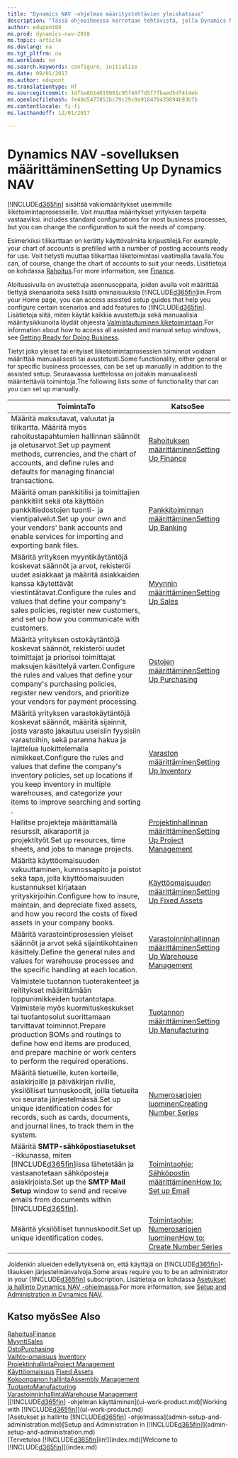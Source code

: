 ```yaml
---
title: "Dynamics NAV -ohjelman määritystehtävien yleiskatsaus"
description: "Tässä ohjeaiheessa kerrotaan tehtävistä, jolla Dynamics NAV asennetaan, alustetaan ja määritetään omia tarpeita vastaavaksi."
author: edupont04
ms.prod: dynamics-nav-2018
ms.topic: article
ms.devlang: na
ms.tgt_pltfrm: na
ms.workload: na
ms.search.keywords: configure, initialize
ms.date: 09/01/2017
ms.author: edupont
ms.translationtype: HT
ms.sourcegitcommit: 1dfba8b14019991c95f40ffd5f7fbaed5df414eb
ms.openlocfilehash: fe48d5477851bc79c29c0a918470439894b93b7b
ms.contentlocale: fi-fi
ms.lasthandoff: 12/01/2017

---
```

# <a name="setting-up-dynamics-nav"></a><span data-ttu-id="388d9-103">Dynamics NAV -sovelluksen määrittäminen</span><span class="sxs-lookup"><span data-stu-id="388d9-103">Setting Up Dynamics NAV</span></span>
[!INCLUDE[d365fin](includes/d365fin_md.md)]<span data-ttu-id="388d9-104"> sisältää vakiomääritykset useimmille liiketoimintaprosesseille. Voit muuttaa määritykset yrityksen tarpeita vastaaviksi.</span><span class="sxs-lookup"><span data-stu-id="388d9-104"> includes standard configurations for most business processes, but you can change the configuration to suit the needs of company.</span></span>

<span data-ttu-id="388d9-105">Esimerkiksi tilikarttaan on kerätty käyttövalmiita kirjaustilejä.</span><span class="sxs-lookup"><span data-stu-id="388d9-105">For example, your chart of accounts is prefilled with a number of posting accounts ready for use.</span></span> <span data-ttu-id="388d9-106">Voit tietysti muuttaa tilikarttaa liiketoimintasi vaatimalla tavalla.</span><span class="sxs-lookup"><span data-stu-id="388d9-106">You can, of course, change the chart of accounts to suit your needs.</span></span> <span data-ttu-id="388d9-107">Lisätietoja on kohdassa [Rahoitus](finance.md).</span><span class="sxs-lookup"><span data-stu-id="388d9-107">For more information, see [Finance](finance.md).</span></span>

<span data-ttu-id="388d9-108">Aloitussivulla on avustettuja asennusoppaita, joiden avulla voit määrittää tiettyjä skenaarioita sekä lisätä ominaisuuksia [!INCLUDE[d365fin](includes/d365fin_md.md)]iin.</span><span class="sxs-lookup"><span data-stu-id="388d9-108">From your Home page, you can access assisted setup guides that help you configure certain scenarios and add features to [!INCLUDE[d365fin](includes/d365fin_md.md)].</span></span> <span data-ttu-id="388d9-109">Lisätietoja siitä, miten käytät kaikkia avustettuja sekä manuaalisia määritysikkunoita löydät ohjeesta [Valmistautuminen liiketoimintaan](ui-get-ready-business.md).</span><span class="sxs-lookup"><span data-stu-id="388d9-109">For information about how to access all assisted and manual setup windows, see [Getting Ready for Doing Business](ui-get-ready-business.md).</span></span>

<span data-ttu-id="388d9-110">Tietyt joko yleiset tai erityiset liiketoimintaprosessien toiminnot voidaan määrittää manuaalisesti tai avustetusti.</span><span class="sxs-lookup"><span data-stu-id="388d9-110">Some functionality, either general or for specific business processes, can be set up manually in addition to the assisted setup.</span></span> <span data-ttu-id="388d9-111">Seuraavassa luettelossa on joitakin manuaalisesti määritettäviä toimintoja.</span><span class="sxs-lookup"><span data-stu-id="388d9-111">The following lists some of functionality that can you can set up manually.</span></span>

| <span data-ttu-id="388d9-112">Toiminta</span><span class="sxs-lookup"><span data-stu-id="388d9-112">To</span></span> | <span data-ttu-id="388d9-113">Katso</span><span class="sxs-lookup"><span data-stu-id="388d9-113">See</span></span> |
| --- | --- |
| <span data-ttu-id="388d9-114">Määritä maksutavat, valuutat ja tilikartta. Määritä myös rahoitustapahtumien hallinnan säännöt ja oletusarvot.</span><span class="sxs-lookup"><span data-stu-id="388d9-114">Set up payment methods, currencies, and the chart of accounts, and define rules and defaults for managing financial transactions.</span></span> |[<span data-ttu-id="388d9-115">Rahoituksen määrittäminen</span><span class="sxs-lookup"><span data-stu-id="388d9-115">Setting Up Finance</span></span>](finance-setup-finance.md) |
| <span data-ttu-id="388d9-116">Määritä oman pankkitilisi ja toimittajien pankkitilit sekä ota käyttöön pankkitiedostojen tuonti- ja vientipalvelut.</span><span class="sxs-lookup"><span data-stu-id="388d9-116">Set up your own and your vendors' bank accounts and enable services for importing and exporting bank files.</span></span> |[<span data-ttu-id="388d9-117">Pankkitoiminnan määrittäminen</span><span class="sxs-lookup"><span data-stu-id="388d9-117">Setting Up Banking</span></span>](bank-setup-banking.md) |
| <span data-ttu-id="388d9-118">Määritä yrityksen myyntikäytäntöjä koskevat säännöt ja arvot, rekisteröi uudet asiakkaat ja määritä asiakkaiden kanssa käytettävät viestintätavat.</span><span class="sxs-lookup"><span data-stu-id="388d9-118">Configure the rules and values that define your company's sales policies, register new customers, and set up how you communicate with customers.</span></span> |[<span data-ttu-id="388d9-119">Myynnin määrittäminen</span><span class="sxs-lookup"><span data-stu-id="388d9-119">Setting Up Sales</span></span>](sales-setup-sales.md) |
| <span data-ttu-id="388d9-120">Määritä yrityksen ostokäytäntöjä koskevat säännöt, rekisteröi uudet toimittajat ja priorisoi toimittajat maksujen käsittelyä varten.</span><span class="sxs-lookup"><span data-stu-id="388d9-120">Configure the rules and values that define your company's purchasing policies, register new vendors, and prioritize your vendors for payment processing.</span></span> |[<span data-ttu-id="388d9-121">Ostojen määrittäminen</span><span class="sxs-lookup"><span data-stu-id="388d9-121">Setting Up Purchasing</span></span>](purchasing-setup-purchasing.md) |
| <span data-ttu-id="388d9-122">Määritä yrityksen varastokäytäntöjä koskevat säännöt, määritä sijainnit, josta varasto jakautuu useisiin fyysisiin varastoihin, sekä paranna hakua ja lajittelua luokittelemalla nimikkeet.</span><span class="sxs-lookup"><span data-stu-id="388d9-122">Configure the rules and values that define the company's inventory policies, set up locations if you keep inventory in multiple warehouses, and categorize your items to improve searching and sorting .</span></span> |[<span data-ttu-id="388d9-123">Varaston määrittäminen</span><span class="sxs-lookup"><span data-stu-id="388d9-123">Setting Up Inventory</span></span>](inventory-setup-inventory.md) |
| <span data-ttu-id="388d9-124">Hallitse projekteja määrittämällä resurssit, aikaraportit ja projektityöt.</span><span class="sxs-lookup"><span data-stu-id="388d9-124">Set up resources, time sheets, and jobs to manage projects.</span></span> |[<span data-ttu-id="388d9-125">Projektinhallinnan määrittäminen</span><span class="sxs-lookup"><span data-stu-id="388d9-125">Setting Up Project Management</span></span>](projects-setup-projects.md) |
| <span data-ttu-id="388d9-126">Määritä käyttöomaisuuden vakuuttaminen, kunnossapito ja poistot sekä tapa, jolla käyttöomaisuuden kustannukset kirjataan yrityskirjoihin.</span><span class="sxs-lookup"><span data-stu-id="388d9-126">Configure how to insure, maintain, and depreciate fixed assets, and how you record the costs of fixed assets in your company books.</span></span> |[<span data-ttu-id="388d9-127">Käyttöomaisuuden määrittäminen</span><span class="sxs-lookup"><span data-stu-id="388d9-127">Setting Up Fixed Assets</span></span>](fa-setup.md) |
|<span data-ttu-id="388d9-128">Määritä varastointiprosessien yleiset säännöt ja arvot sekä sijaintikohtainen käsittely.</span><span class="sxs-lookup"><span data-stu-id="388d9-128">Define the general rules and values for warehouse processes and the specific handling at each location.</span></span>|[<span data-ttu-id="388d9-129">Varastoinninhallinnan määrittäminen</span><span class="sxs-lookup"><span data-stu-id="388d9-129">Setting Up Warehouse Management</span></span>](warehouse-setup-warehouse.md)|
|<span data-ttu-id="388d9-130">Valmistele tuotannon tuoterakenteet ja reititykset määrittämään loppunimikkeiden tuotantotapa. Valmistele myös kuormituskeskukset tai tuotantosolut suorittamaan tarvittavat toiminnot.</span><span class="sxs-lookup"><span data-stu-id="388d9-130">Prepare production BOMs and routings to define how end items are produced, and prepare machine or work centers to perform the required operations.</span></span>|[<span data-ttu-id="388d9-131">Tuotannon määrittäminen</span><span class="sxs-lookup"><span data-stu-id="388d9-131">Setting Up Manufacturing</span></span>](production-configure-production-processes.md)|
| <span data-ttu-id="388d9-132">Määritä tietueille, kuten korteille, asiakirjoille ja päiväkirjan riville, yksilölliset tunnuskoodit, joilla tietueita voi seurata järjestelmässä.</span><span class="sxs-lookup"><span data-stu-id="388d9-132">Set up unique identification codes for records, such as cards, documents, and journal lines, to track them in the system.</span></span> |[<span data-ttu-id="388d9-133">Numerosarjojen luominen</span><span class="sxs-lookup"><span data-stu-id="388d9-133">Creating Number Series</span></span>](ui-create-number-series.md) |
| <span data-ttu-id="388d9-134">Määritä **SMTP-sähköpostiasetukset** -ikkunassa, miten [!INCLUDE[d365fin](includes/d365fin_md.md)]issa lähetetään ja vastaanotetaan sähköposteja asiakirjoista.</span><span class="sxs-lookup"><span data-stu-id="388d9-134">Set up the **SMTP Mail Setup** window to send and receive emails from documents within [!INCLUDE[d365fin](includes/d365fin_md.md)].</span></span> |[<span data-ttu-id="388d9-135">Toimintaohje: Sähköpostin määrittäminen</span><span class="sxs-lookup"><span data-stu-id="388d9-135">How to: Set up Email</span></span>](madeira-how-setup-email.md) |
| <span data-ttu-id="388d9-136">Määritä yksilölliset tunnuskoodit.</span><span class="sxs-lookup"><span data-stu-id="388d9-136">Set up unique identification codes.</span></span> |[<span data-ttu-id="388d9-137">Toimintaohje: Numerosarjojen luominen</span><span class="sxs-lookup"><span data-stu-id="388d9-137">How to: Create Number Series</span></span>](ui-create-number-series.md) |

<span data-ttu-id="388d9-138">Joidenkin alueiden edellytyksenä on, että käyttäjä on [!INCLUDE[d365fin](includes/d365fin_md.md)]-tilauksen järjestelmänvalvoja.</span><span class="sxs-lookup"><span data-stu-id="388d9-138">Some areas require you to be an administrator in your [!INCLUDE[d365fin](includes/d365fin_md.md)] subscription.</span></span> <span data-ttu-id="388d9-139">Lisätietoja on kohdassa [Asetukset ja hallinto Dynamics NAV -ohjelmassa](admin-setup-and-administration.md).</span><span class="sxs-lookup"><span data-stu-id="388d9-139">For more information, see [Setup and Administration in Dynamics NAV](admin-setup-and-administration.md).</span></span>  

## <a name="see-also"></a><span data-ttu-id="388d9-140">Katso myös</span><span class="sxs-lookup"><span data-stu-id="388d9-140">See Also</span></span>
[<span data-ttu-id="388d9-141">Rahoitus</span><span class="sxs-lookup"><span data-stu-id="388d9-141">Finance</span></span>](finance.md)  
[<span data-ttu-id="388d9-142">Myynti</span><span class="sxs-lookup"><span data-stu-id="388d9-142">Sales</span></span>](sales-manage-sales.md)  
[<span data-ttu-id="388d9-143">Osto</span><span class="sxs-lookup"><span data-stu-id="388d9-143">Purchasing</span></span>](purchasing-manage-purchasing.md)  
<span data-ttu-id="388d9-144">[Vaihto-omaisuus](inventory-manage-inventory.md)  </span><span class="sxs-lookup"><span data-stu-id="388d9-144">[Inventory](inventory-manage-inventory.md)  </span></span>  
[<span data-ttu-id="388d9-145">Projektinhallinta</span><span class="sxs-lookup"><span data-stu-id="388d9-145">Project Management</span></span>](projects-manage-projects.md)  
<span data-ttu-id="388d9-146">[Käyttöomaisuus](fa-manage.md)  </span><span class="sxs-lookup"><span data-stu-id="388d9-146">[Fixed Assets](fa-manage.md)  </span></span>  
[<span data-ttu-id="388d9-147">Kokoonpanon hallinta</span><span class="sxs-lookup"><span data-stu-id="388d9-147">Assembly Management</span></span>](assembly-assemble-items.md)  
[<span data-ttu-id="388d9-148">Tuotanto</span><span class="sxs-lookup"><span data-stu-id="388d9-148">Manufacturing</span></span>](production-manage-manufacturing.md)  
[<span data-ttu-id="388d9-149">Varastoinninhallinta</span><span class="sxs-lookup"><span data-stu-id="388d9-149">Warehouse Management</span></span>](warehouse-manage-warehouse.md)  
<span data-ttu-id="388d9-150">[[!INCLUDE[d365fin](includes/d365fin_md.md)] -ohjelman käyttäminen](ui-work-product.md)</span><span class="sxs-lookup"><span data-stu-id="388d9-150">[Working with [!INCLUDE[d365fin](includes/d365fin_md.md)]](ui-work-product.md)</span></span>  
<span data-ttu-id="388d9-151">[Asetukset ja hallinto [!INCLUDE[d365fin](includes/d365fin_md.md)] -ohjelmassa](admin-setup-and-administration.md)</span><span class="sxs-lookup"><span data-stu-id="388d9-151">[Setup and Administration in [!INCLUDE[d365fin](includes/d365fin_md.md)]](admin-setup-and-administration.md)</span></span>  
<span data-ttu-id="388d9-152">[Tervetuloa [!INCLUDE[d365fin](includes/d365fin_md.md)]iin!](index.md)</span><span class="sxs-lookup"><span data-stu-id="388d9-152">[Welcome to [!INCLUDE[d365fin](includes/d365fin_md.md)]](index.md)</span></span>  

